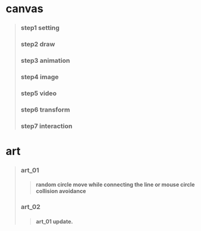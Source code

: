 # canvas
> ### step1 setting 
> ### step2 draw
> ### step3 animation
> ### step4 image
> ### step5 video
> ### step6 transform
> ### step7 interaction

# art
> ### art_01
>> #### random circle move while connecting the line or mouse circle collision avoidance
> ### art_02
>> #### art_01 update.